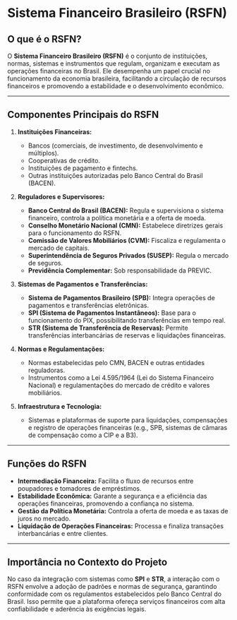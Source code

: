 
# Sistema Financeiro Brasileiro (RSFN)

## O que é o RSFN?
O **Sistema Financeiro Brasileiro (RSFN)** é o conjunto de instituições, normas, sistemas e instrumentos que regulam, organizam e executam as operações financeiras no Brasil. Ele desempenha um papel crucial no funcionamento da economia brasileira, facilitando a circulação de recursos financeiros e promovendo a estabilidade e o desenvolvimento econômico.

---

## Componentes Principais do RSFN

1. **Instituições Financeiras:**
   - Bancos (comerciais, de investimento, de desenvolvimento e múltiplos).
   - Cooperativas de crédito.
   - Instituições de pagamento e fintechs.
   - Outras instituições autorizadas pelo Banco Central do Brasil (BACEN).

2. **Reguladores e Supervisores:**
   - **Banco Central do Brasil (BACEN):** Regula e supervisiona o sistema financeiro, controla a política monetária e a oferta de moeda.
   - **Conselho Monetário Nacional (CMN):** Estabelece diretrizes gerais para o funcionamento do RSFN.
   - **Comissão de Valores Mobiliários (CVM):** Fiscaliza e regulamenta o mercado de capitais.
   - **Superintendência de Seguros Privados (SUSEP):** Regula o mercado de seguros.
   - **Previdência Complementar:** Sob responsabilidade da PREVIC.

3. **Sistemas de Pagamentos e Transferências:**
   - **Sistema de Pagamentos Brasileiro (SPB):** Integra operações de pagamentos e transferências eletrônicas.
   - **SPI (Sistema de Pagamentos Instantâneos):** Base para o funcionamento do PIX, possibilitando transferências em tempo real.
   - **STR (Sistema de Transferência de Reservas):** Permite transferências interbancárias de reservas e liquidações financeiras.

4. **Normas e Regulamentações:**
   - Normas estabelecidas pelo CMN, BACEN e outras entidades reguladoras.
   - Instrumentos como a Lei 4.595/1964 (Lei do Sistema Financeiro Nacional) e regulamentações do mercado de crédito e valores mobiliários.

5. **Infraestrutura e Tecnologia:**
   - Sistemas e plataformas de suporte para liquidações, compensações e registro de operações financeiras (e.g., SPB, sistemas de câmaras de compensação como a CIP e a B3).

---

## Funções do RSFN

- **Intermediação Financeira:** Facilita o fluxo de recursos entre poupadores e tomadores de empréstimos.
- **Estabilidade Econômica:** Garante a segurança e a eficiência das operações financeiras, promovendo a confiança no sistema.
- **Gestão da Política Monetária:** Controla a oferta de moeda e as taxas de juros no mercado.
- **Liquidação de Operações Financeiras:** Processa e finaliza transações interbancárias e entre clientes.

---

## Importância no Contexto do Projeto

No caso da integração com sistemas como **SPI** e **STR**, a interação com o RSFN envolve a adoção de padrões e normas de segurança, garantindo conformidade com os regulamentos estabelecidos pelo Banco Central do Brasil. Isso permite que a plataforma ofereça serviços financeiros com alta confiabilidade e aderência às exigências legais.

